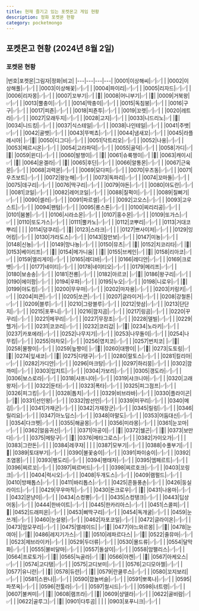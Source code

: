 ```yaml
---
title: 현재 즐기고 있는 포켓몬고 게임 현황
description: 정화 포켓몬 현황
category: pocketmongo
---
```


포켓몬고 현황 (2024년 8월 2일)
---


### 포켓몬 현황


|번호|포켓몬|그림자|정화|비고|
|---|---|---|---|
|0001|이상해씨|✅|✅|   |
|0002|이상해풀|✅|✅|   |
|0003|이상해꽃|✅|✅|   |
|0004|파이리|✅|✅|   |
|0005|리자드|✅|✅|   |
|0006|리자몽|✅|✅|   |
|0007|꼬부기|✅|   |🔔|
|0008|어니부기|✅|   |🔔|
|0009|거북왕|✅|✅|   |
|0013|뿔충이|✅|✅|   |
|0014|딱충이|✅|✅|   |
|0015|독침붕|✅|✅|   |
|0016|구구|✅|✅|   |
|0017|피죤|✅|✅|   |
|0018|피죤투|✅|✅|   |
|0019|꼬렛|✅|✅|   |
|0020|레트라|✅|✅|   |
|0027|모래두지|✅|✅|   |
|0028|고지|✅|✅|   |
|0033|니드리노|✅|   |🔔|
|0034|니드킹|✅|✅|   |
|0037|식스테일|✅|✅|   |
|0038|나인테일|✅|✅|   |
|0041|주뱃|✅|✅|   |
|0042|골뱃|✅|✅|   |
|0043|뚜벅쵸|✅|✅|   |
|0044|냄새꼬|✅|✅|   |
|0045|라플레시아|   |✅|🔔|
|0050|디그다|✅|✅|   |
|0051|닥트리오|✅|✅|   |
|0052|나옹|✅|✅|   |
|0053|페르시온|✅|✅|   |
|0054|고라파덕|✅|✅|   |
|0055|골덕|✅|✅|   |
|0058|가디|✅|   |🔔|
|0059|윈디|✅|✅|   |
|0060|발챙이|✅|   |🔔|
|0061|슈륙챙이|✅|   |🔔|
|0063|캐이시|✅|   |🔔|
|0064|윤겔라|✅|   |🔔|
|0065|후딘|✅|✅|   |
|0066|알통몬|✅|✅|   |
|0067|근육몬|✅|✅|   |
|0068|괴력몬|✅|✅|   |
|0069|모다피|✅|✅|   |
|0070|우츠동|✅|✅|   |
|0071|우츠보트|✅|✅|   |
|0072|왕눈해|✅|✅|   |
|0073|독파리|✅|✅|   |
|0074|꼬마돌|✅|✅|   |
|0075|데구리|✅|✅|   |
|0076|딱구리|✅|✅|   |
|0079|야돈|✅|✅|   |
|0080|야도란|✅|✅|   |
|0081|코일|✅|✅|   |
|0082|레어코일|✅|✅|   |
|0088|질퍽이|✅|✅|   |
|0089|질뻐기|✅|✅|   |
|0090|셀러|✅|✅|   |
|0091|파르셀|✅|✅|   |
|0092|고오스|✅|✅|   |
|0093|고우스트|✅|✅|   |
|0094|팬텀|✅|✅|   |
|0095|롱스톤|✅|✅|   |
|0100|찌리리공|✅|✅|   |
|0101|붐볼|✅|✅|   |
|0106|시라소몬|✅|✅|   |
|0107|홍수몬|✅|✅|   |
|0109|또가스|✅|✅|   |
|0110|또도가스|✅|✅|   |
|0111|뿔카노|✅|✅|   |
|0112|코뿌리|✅|✅|   |
|0113|거대코뿌리|   |   |   |
|0114|덩쿠리|✅|   |🔔|
|0123|스라크|✅|   |   |
|0127|쁘사이저|✅|✅|   |
|0129|잉어킹|✅|✅|   |
|0130|갸라도스|✅|✅|   |
|0143|잠만보|✅|✅|   |
|0147|미뇽|✅|✅|   |
|0148|신뇽|✅|✅|   |
|0149|망나뇽|✅|✅|   |
|0150|뮤츠|✅|   |🔔|
|0152|치코리타|✅|   |🔔|
|0153|베이리프|✅|   |🔔|
|0154|메가니움|   |   |🔔|
|0155|브케인|✅|   |🔔|
|0158|리아코|✅|✅|   |
|0159|엘리게이|✅|✅|   |
|0165|레디바|✅|✅|   |
|0166|레디안|✅|✅|   |
|0169|크로뱃|✅|✅|   |
|0177|네이티|✅|✅|   |
|0178|네이티오|✅|✅|   |
|0179|메리프|✅|✅|   |
|0180|보송송|✅|✅|   |
|0181|전룡|✅|✅|   |
|0182|아르코|   |✅|🔔|
|0186|왕구리|✅|✅|   |
|0190|에이팜|✅|✅|   |
|0194|우파|✅|✅|   |
|0195|누오|✅|✅|   |
|0198|니로우|✅|   |🔔|
|0199|야도킹|✅|✅|   |
|0200|무우마|✅|✅|   |
|0202|마자용|✅|✅|   |
|0203|키링키|✅|✅|   |
|0204|피콘|✅|✅|   |
|0205|쏘콘|✅|✅|   |
|0207|글라이거|✅|✅|   |
|0208|강철톤|✅|✅|   |
|0209|블루|✅|✅|   |
|0210|그랑블루|✅|✅|   |
|0212|핫삼|✅|✅|   |
|0213|단단지|✅|✅|   |
|0215|포푸니|✅|✅|   |
|0216|깜지곰|✅|✅|   |
|0217|링곰|✅|✅|   |
|0220|꾸꾸리|✅|✅|   |
|0221|메꾸리|✅|✅|   |
|0227|무장조|✅|✅|   |
|0228|델빌|✅|✅|   |
|0229|헬가|✅|✅|   |
|0231|코코리|✅|✅|   |
|0232|코리갑|   |✅|🔔|
|0234|노라키|✅|✅|   |
|0237|카포에라|✅|✅|   |
|0252|나무지기|✅|✅|   |
|0253|나무돌이|✅|✅|  |
|0254|나무킹|✅|✅|   |
|0255|아차모|✅|✅|   |
|0256|영치코|✅|✅|   |
|0257|번치코|   |✅|🔔|
|0258|물짱이|✅|✅|   |
|0259|늪짱이|   |✅|🔔|
|0260|대짱이|   |✅|🔔|
|0273|도토링|✅|   |🔔|
|0274|잎새코|✅|   |🔔|
|0275|다탱구|✅|✅|   |
|0280|랄토스|✅|✅|   |
|0281|킬리아|✅|✅|   |
|0282|가디안|✅|✅|   |
|0296|마크탕|✅|✅|   |
|0297|하리뭉|✅|✅|   |
|0302|깜까미|✅|✅|   |
|0303|입치트|✅|✅|   |
|0304|가보리|✅|✅|   |
|0305|갱도라|✅|✅|   |
|0306|보스로라|✅|✅|   |
|0318|샤프니아|✅|✅|   |
|0319|샤크니아|✅|✅|   |
|0320|고래왕자|✅|✅|   |
|0322|둔타|✅|✅|   |
|0323|폭타|✅|✅|   |
|0325|피그점프|✅|✅|   |
|0326|피그킹|✅|✅|   |
|0328|톱치|✅|✅|   |
|0329|비브라바|✅|✅|   |
|0330|플라이곤|   |✅|🔔|
|0331|선인왕|✅|✅|   |
|0332|밤선인|✅|✅|   |
|0339|미꾸리|✅|✅|   |
|0340|메깅|✅|✅|   |
|0341|가재군|✅|✅|   |
|0342|가재장군|✅|✅|   |
|0345|릴링|✅|✅|   |
|0346|릴리요|✅|✅|   |
|0347|아노딥스|✅|✅|   |
|0348|아말도|✅|✅|   |
|0353|어둠대신|✅|✅|   |
|0354|다크펫|✅|✅|   |
|0355|해골몽|✅|✅|   |
|0356|미라몽|✅|✅|   |
|0361|눈꼬마|✅|✅|   |
|0362|얼음귀신|✅|✅|   |
|0371|아공이|✅|   |🔔|
|0372|쉘곤|✅|   |🔔|
|0373|보만다|✅|✅|   |
|0375|메탕구|✅|   |🔔|
|0376|메타그로스|✅|✅|   |
|0382|가이오가|✅|   |   |
|0383|그란돈|✅|   |   |
|0384|레쿠쟈|   |   |   |
|0387|모부기|✅|✅|   |
|0388|수풀부기|✅|   |🔔|
|0389|토대부기|✅|✅|   |
|0390|불꽃숭이|✅|✅|   |
|0391|파이숭이|✅|✅|   |
|0392|초염몽|✅|   |   |
|0393|팽도리|✅|✅|   |
|0394|팽태자|✅|✅|   |
|0395|엠페르트|✅|✅|   |
|0396|찌르꼬|✅|✅|   |
|0397|찌르버드|✅|✅|   |
|0398|찌르호크|✅|✅|   |
|0403|꼬링크|✅|✅|   |
|0404|럭시오|✅|✅|   |
|0408|두개도스|✅|✅|   |
|0409|램펄드|✅|✅|   |
|0410|방패톱스|✅|✅|   |
|0411|바리톱스|✅|✅|   |
|0425|흔들풍손|✅|✅|   |
|0426|둥실라이드|✅|✅|   |
|0429|무우마직|✅|✅|   |
|0430|돈크로우|✅|   |🔔|
|0431|나옹마|✅|✅|   |
|0432|몬냥이|✅|✅|   |
|0434|스컹뿡|✅|✅|   |
|0435|스컹탱크|✅|✅|   |
|0443|딥상어동|✅|✅|   |
|0444|한바이트|✅|✅|   |
|0445|한카리아스|✅|✅|   |
|0451|스콜피|✅|   |🔔|
|0452|드래피온|✅|✅|   |
|0453|삐딱구리|✅|✅|   |
|0454|독개굴|✅|✅|   |
|0459|눈쓰개|✅|✅|   |
|0460|눈설왕|✅|✅|   |
|0462|자포코일|✅|✅|   |
|0472|글라이온|✅|✅|   |
|0473|맘모꾸리|✅|✅|   |
|0475|엘레이드|   |✅|🔔|
|0477|야느와르몽|   |✅|🔔|
|0478|눈여아|   |✅|🔔|
|0486|레지기가스|✅|   |🔔|
|0510|레파르다스|   |✅|🔔|
|0522|줄뮤마|✅|✅|   |
|0523|제브라이카|✅|✅|   |
|0529|두더류|✅|✅|   |
|0530|몰드류|✅|✅|   |
|0554|달막화|✅|✅|   |
|0555|불비달마|✅|✅|   |
|0557|돌살이|✅|✅|   |
|0558|암팰리스|✅|✅|   |
|0564|프로토가|✅|   |🔔|
|0565|늑골라|✅|   |🔔|
|0566|아켄|✅|   |🔔|
|0567|아케오스|✅|✅|   |
|0574|고디탱|✅|✅|   |
|0575|고디보미|✅|✅|   |
|0576|고디모아젤|✅|✅|   |
|0577|유니란|✅|   |🔔|
|0578|듀란|✅|   |🔔|
|0579|란쿨루스|✅|✅|   |
|0580|꼬지보리|✅|✅|   |
|0581|스완나||✅|✅|   |
|0590|깜놀버슬|✅|✅|   |
|0591|뽀록나|✅|✅|   |
|0595|파쪼옥|✅|✅|   |
|0596|전툴라|✅|✅|   |
|0597|철시드|✅|✅|   |
|0598|너트령|✅|✅|   |
|0607|불켜미|✅|   |🔔|
|0608|램프라|✅|   |🔔|
|0609|샹델라|✅|✅|   |
|0622|골비람|✅|✅|   |
|0622|골루그|✅|   |🔔|
|0901|다투곰|   |   |   |
|0903|포푸니크|✅|✅|   |
